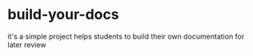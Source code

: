 # build-your-docs
it's a simple project helps students to build their own documentation for later review 
